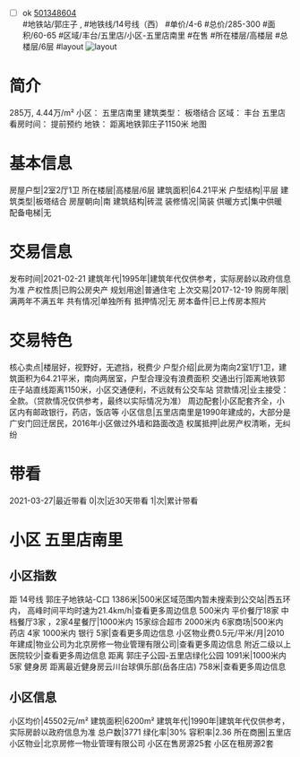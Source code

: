 - [ ] ok [501348604](https://bj.5i5j.com/ershoufang/501348604.html)  
 #地铁站/郭庄子 ,  #地铁线/14号线（西）
#单价/4-6 #总价/285-300 #面积/60-65   #区域/丰台/五里店/小区-五里店南里 #在售 #所在楼层/高楼层 #总楼层/6层 #layout 
![layout](http://image2a.5i5j.com/bdir/layout/ffa6aee586dd4d95852520ec952a6a95.jpg_P5.jpg) 
# 简介 
 285万,  4.44万/m² 
小区： 五里店南里
建筑类型： 板塔结合
区域： 丰台 五里店
看房时间： 提前预约
地铁： 距离地铁郭庄子1150米 地图
# 基本信息 
 房屋户型|2室2厅1卫
所在楼层|高楼层/6层
建筑面积|64.21平米
户型结构|平层
建筑类型|板塔结合
房屋朝向|南
建筑结构|砖混
装修情况|简装
供暖方式|集中供暖
配备电梯|无
# 交易信息 
 发布时间|2021-02-21
建筑年代|1995年|建筑年代仅供参考，实际房龄以政府信息为准
产权性质|已购公房央产
规划用途|普通住宅
上次交易|2017-12-19
购房年限|满两年不满五年
共有情况|单独所有
抵押情况|无
房本备件|已上传房本照片
# 交易特色 
 核心卖点|楼层好，视野好，无遮挡，税费少
户型介绍|此房为南向2室1厅1卫，建筑面积为64.21平米，南向两居室，户型合理没有浪费面积
交通出行|距离地铁郭庄子站直线距离1150米，小区交通便利，不远就有公交车站
贷款情况|业主接受：全款。（贷款情况仅供参考，最终以实际情况为准）
周边配套|小区配套齐全，小区内有邮政银行，药店，饭店等
小区信息|五里店南里是1990年建成的，大部分是广安门回迁居民，2016年小区做过外墙和路面改造
权属抵押|此房产权清晰，无纠纷
# 带看 
 2021-03-27|最近带看	 0|次|近30天带看	 1|次|累计带看
# 小区 五里店南里
## 小区指数 
 距 14号线 郭庄子地铁站-C口 1386米|500米区域范围内暂未搜索到公交站|西五环内， 高峰时间平均时速为21.4km/h|查看更多周边信息
500米内 平价餐厅18家
中档餐厅3家 ，2家4星餐厅|1000米内 15家综合超市
2000米内 6家商场|500米内 药店 4家
1000米内 银行 5家|查看更多周边信息
小区物业费0.5元/平米/月|2010年建成|物业公司为北京房修一物业管理有限公司|查看更多周边信息
附近二级以上医院较少|查看更多周边信息
距离 郭庄子公园-五里店绿化公园 1091米|1000米内 5家 健身房
距离最近健身房云川台球俱乐部(岳各庄店) 758米|查看更多周边信息
## 小区信息 
 小区均价|45502元/m²
建筑面积|6200m²
建筑年代|1990年|建筑年代仅供参考，实际房龄以政府信息为准
总户数|3771
绿化率|30%
容积率|2.36
所在商圈|五里店
小区物业|北京房修一物业管理有限公司
小区在售房源25套
小区在租房源2套
